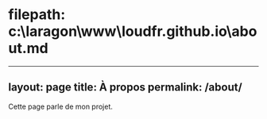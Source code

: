 # filepath: c:\laragon\www\loudfr.github.io\about.md
---
layout: page
title: À propos
permalink: /about/
---

Cette page parle de mon projet.